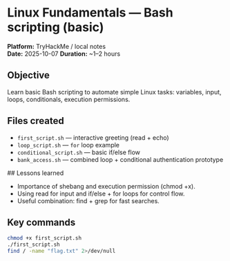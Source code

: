 # Linux Fundamentals — Bash scripting (basic)

**Platform:** TryHackMe / local notes  
**Date:** 2025-10-07
**Duration:** ~1–2 hours

## Objective
Learn basic Bash scripting to automate simple Linux tasks: variables, input, loops, conditionals, execution permissions.

## Files created
- `first_script.sh` — interactive greeting (read + echo)
- `loop_script.sh` — `for` loop example
- `conditional_script.sh` — basic if/else flow
- `bank_access.sh` — combined loop + conditional authentication prototype

## Lessons learned
- Importance of shebang and execution permission (chmod +x).
- Using read for input and if/else + for loops for control flow.
- Useful combination: find + grep for fast searches.

## Key commands
```bash
chmod +x first_script.sh
./first_script.sh
find / -name "flag.txt" 2>/dev/null  
```



